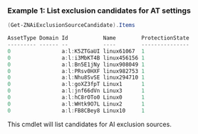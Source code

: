 ### Example 1: List exclusion candidates for AT settings
```powershell
(Get-ZNAiExclusionSourceCandidate).Items

AssetType Domain Id           Name        ProtectionState
--------- ------ --           ----        ---------------
0                a:l:K5ZTGaUI linux61067  1
0                a:l:i3MbKT4B linux456156 1
0                a:l:Bn5E1jNy linux908049 1
0                a:l:PRsv0HXF linux982753 1
0                a:l:Nhu8SvSE linux294710 1
0                a:l:goXZ3fpT Linux1      1
0                a:l:jnf66dVn Linux3      1
0                a:l:hC8rOTo0 Linux0      1
0                a:l:WHtk9O7L Linux2      1
0                a:l:FB8CBey8 Linux10     1
```

This cmdlet will list candidates for AI exclusion sources.
